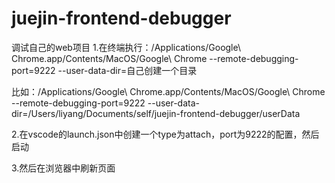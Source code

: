 # juejin-frontend-debugger


调试自己的web项目 1.在终端执行：/Applications/Google\ Chrome.app/Contents/MacOS/Google\ Chrome --remote-debugging-port=9222 --user-data-dir=自己创建一个目录

比如：/Applications/Google\ Chrome.app/Contents/MacOS/Google\ Chrome --remote-debugging-port=9222 --user-data-dir=/Users/liyang/Documents/self/juejin-frontend-debugger/userData

2.在vscode的launch.json中创建一个type为attach，port为9222的配置，然后启动

3.然后在浏览器中刷新页面
